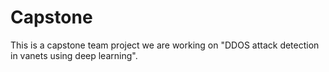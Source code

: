 # Capstone
This is a capstone team project we are working on "DDOS attack detection in vanets using deep learning".
